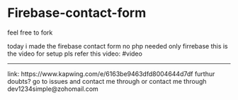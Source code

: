 # Firebase-contact-form
feel free to fork

today i made the firebase contact form no php needed only firrebase this is the video for setup pls refer this video:
#video
<hr>
link:
https://www.kapwing.com/e/6163be9463dfd8004644d7df
furthur doubts?
go to issues and contact me through or contact me through
dev1234simple@zohomail.com
